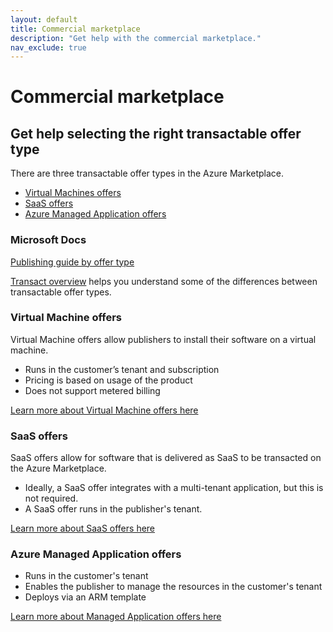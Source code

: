 ```yaml
---
layout: default
title: Commercial marketplace
description: "Get help with the commercial marketplace."
nav_exclude: true
---
```


# Commercial marketplace

## Get help selecting the right transactable offer type

There are three transactable offer types in the Azure Marketplace.

<!-- no toc -->
- [Virtual Machines offers ](#virtual-machine-offers)
- [SaaS offers](#saas-offers)
- [Azure Managed Application offers](#azure-managed-application-offers)

### Microsoft Docs

[Publishing guide by offer type](https://docs.microsoft.com/azure/marketplace/publisher-guide-by-offer-type)

[Transact overview](https://docs.microsoft.com/en-us/azure/marketplace/marketplace-commercial-transaction-capabilities-and-considerations#transact-overview) helps you understand some of the differences between transactable offer types.

### Virtual Machine offers 

Virtual Machine offers allow publishers to install their software on a virtual machine.  

- Runs in the customer’s tenant and subscription
- Pricing is based on usage of the product 
- Does not support metered billing

[Learn more about Virtual Machine offers here](create-or-maintain-a-virtual-machine-offer)

### SaaS offers 

SaaS offers allow for software that is delivered as SaaS to be transacted on the Azure Marketplace. 

- Ideally, a SaaS offer integrates with a multi-tenant application, but this is not required.
- A SaaS offer runs in the publisher's tenant.

[Learn more about SaaS offers here](create-or-maintain-saas-offer)

### Azure Managed Application offers

- Runs in the customer's tenant
- Enables the publisher to manage the resources in the customer's tenant
- Deploys via an ARM template

[Learn more about Managed Application offers here](create-or-maintain-azure-managed-application-offer)